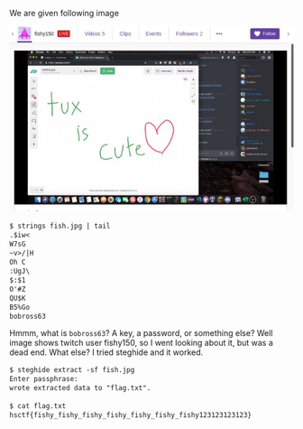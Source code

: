 We are given following image

![](./data/fish.jpg)

```
$ strings fish.jpg | tail
.$iw<
W7sG
~v>/|H
Oh C
:UgJ\
$:$1
O'#Z
QU$K
B5%Go
bobross63
```
Hmmm, what is `bobross63`? A key, a password, or something else? Well image shows twitch user fishy150, so I went looking about it, but was a dead end.
What else? I tried steghide and it worked.
```
$ steghide extract -sf fish.jpg 
Enter passphrase: 
wrote extracted data to "flag.txt".

$ cat flag.txt
hsctf{fishy_fishy_fishy_fishy_fishy_fishy_fishy123123123123}
```
